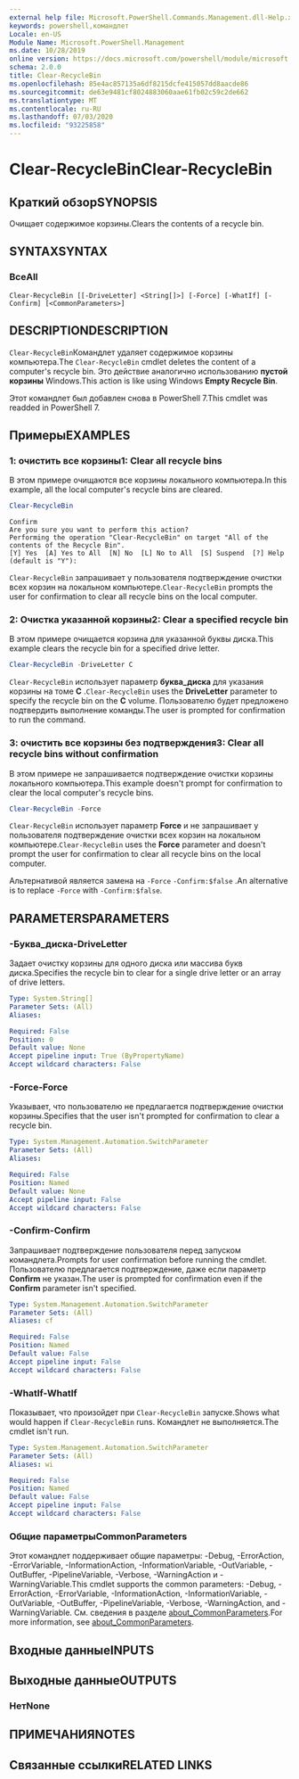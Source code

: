 ```yaml
---
external help file: Microsoft.PowerShell.Commands.Management.dll-Help.xml
keywords: powershell,командлет
Locale: en-US
Module Name: Microsoft.PowerShell.Management
ms.date: 10/28/2019
online version: https://docs.microsoft.com/powershell/module/microsoft.powershell.management/clear-recyclebin?view=powershell-7&WT.mc_id=ps-gethelp
schema: 2.0.0
title: Clear-RecycleBin
ms.openlocfilehash: 85e4ac857135a6df8215dcfe415057dd8aacde86
ms.sourcegitcommit: de63e9481cf8024883060aae61fb02c59c2de662
ms.translationtype: MT
ms.contentlocale: ru-RU
ms.lasthandoff: 07/03/2020
ms.locfileid: "93225858"
---
```

# <span data-ttu-id="ca833-103">Clear-RecycleBin</span><span class="sxs-lookup"><span data-stu-id="ca833-103">Clear-RecycleBin</span></span>

## <span data-ttu-id="ca833-104">Краткий обзор</span><span class="sxs-lookup"><span data-stu-id="ca833-104">SYNOPSIS</span></span>
<span data-ttu-id="ca833-105">Очищает содержимое корзины.</span><span class="sxs-lookup"><span data-stu-id="ca833-105">Clears the contents of a recycle bin.</span></span>

## <span data-ttu-id="ca833-106">SYNTAX</span><span class="sxs-lookup"><span data-stu-id="ca833-106">SYNTAX</span></span>

### <span data-ttu-id="ca833-107">Все</span><span class="sxs-lookup"><span data-stu-id="ca833-107">All</span></span>

```
Clear-RecycleBin [[-DriveLetter] <String[]>] [-Force] [-WhatIf] [-Confirm] [<CommonParameters>]
```

## <span data-ttu-id="ca833-108">DESCRIPTION</span><span class="sxs-lookup"><span data-stu-id="ca833-108">DESCRIPTION</span></span>

<span data-ttu-id="ca833-109">`Clear-RecycleBin`Командлет удаляет содержимое корзины компьютера.</span><span class="sxs-lookup"><span data-stu-id="ca833-109">The `Clear-RecycleBin` cmdlet deletes the content of a computer's recycle bin.</span></span> <span data-ttu-id="ca833-110">Это действие аналогично использованию **пустой корзины** Windows.</span><span class="sxs-lookup"><span data-stu-id="ca833-110">This action is like using Windows **Empty Recycle Bin**.</span></span>

<span data-ttu-id="ca833-111">Этот командлет был добавлен снова в PowerShell 7.</span><span class="sxs-lookup"><span data-stu-id="ca833-111">This cmdlet was readded in PowerShell 7.</span></span>

## <span data-ttu-id="ca833-112">Примеры</span><span class="sxs-lookup"><span data-stu-id="ca833-112">EXAMPLES</span></span>

### <span data-ttu-id="ca833-113">1: очистить все корзины</span><span class="sxs-lookup"><span data-stu-id="ca833-113">1: Clear all recycle bins</span></span>

<span data-ttu-id="ca833-114">В этом примере очищаются все корзины локального компьютера.</span><span class="sxs-lookup"><span data-stu-id="ca833-114">In this example, all the local computer's recycle bins are cleared.</span></span>

```powershell
Clear-RecycleBin
```

```Output
Confirm
Are you sure you want to perform this action?
Performing the operation "Clear-RecycleBin" on target "All of the contents of the Recycle Bin".
[Y] Yes  [A] Yes to All  [N] No  [L] No to All  [S] Suspend  [?] Help (default is "Y"):
```

<span data-ttu-id="ca833-115">`Clear-RecycleBin` запрашивает у пользователя подтверждение очистки всех корзин на локальном компьютере.</span><span class="sxs-lookup"><span data-stu-id="ca833-115">`Clear-RecycleBin` prompts the user for confirmation to clear all recycle bins on the local computer.</span></span>

### <span data-ttu-id="ca833-116">2: Очистка указанной корзины</span><span class="sxs-lookup"><span data-stu-id="ca833-116">2: Clear a specified recycle bin</span></span>

<span data-ttu-id="ca833-117">В этом примере очищается корзина для указанной буквы диска.</span><span class="sxs-lookup"><span data-stu-id="ca833-117">This example clears the recycle bin for a specified drive letter.</span></span>

```powershell
Clear-RecycleBin -DriveLetter C
```

<span data-ttu-id="ca833-118">`Clear-RecycleBin` использует параметр **буква_диска** для указания корзины на томе **C** .</span><span class="sxs-lookup"><span data-stu-id="ca833-118">`Clear-RecycleBin` uses the **DriveLetter** parameter to specify the recycle bin on the **C** volume.</span></span> <span data-ttu-id="ca833-119">Пользователю будет предложено подтвердить выполнение команды.</span><span class="sxs-lookup"><span data-stu-id="ca833-119">The user is prompted for confirmation to run the command.</span></span>

### <span data-ttu-id="ca833-120">3: очистить все корзины без подтверждения</span><span class="sxs-lookup"><span data-stu-id="ca833-120">3: Clear all recycle bins without confirmation</span></span>

<span data-ttu-id="ca833-121">В этом примере не запрашивается подтверждение очистки корзины локального компьютера.</span><span class="sxs-lookup"><span data-stu-id="ca833-121">This example doesn't prompt for confirmation to clear the local computer's recycle bins.</span></span>

```powershell
Clear-RecycleBin -Force
```

<span data-ttu-id="ca833-122">`Clear-RecycleBin` использует параметр **Force** и не запрашивает у пользователя подтверждение очистки всех корзин на локальном компьютере.</span><span class="sxs-lookup"><span data-stu-id="ca833-122">`Clear-RecycleBin` uses the **Force** parameter and doesn't prompt the user for confirmation to clear all recycle bins on the local computer.</span></span>

<span data-ttu-id="ca833-123">Альтернативой является замена на `-Force` `-Confirm:$false` .</span><span class="sxs-lookup"><span data-stu-id="ca833-123">An alternative is to replace `-Force` with `-Confirm:$false`.</span></span>

## <span data-ttu-id="ca833-124">PARAMETERS</span><span class="sxs-lookup"><span data-stu-id="ca833-124">PARAMETERS</span></span>

### <span data-ttu-id="ca833-125">-Буква_диска</span><span class="sxs-lookup"><span data-stu-id="ca833-125">-DriveLetter</span></span>

<span data-ttu-id="ca833-126">Задает очистку корзины для одного диска или массива букв диска.</span><span class="sxs-lookup"><span data-stu-id="ca833-126">Specifies the recycle bin to clear for a single drive letter or an array of drive letters.</span></span>

```yaml
Type: System.String[]
Parameter Sets: (All)
Aliases:

Required: False
Position: 0
Default value: None
Accept pipeline input: True (ByPropertyName)
Accept wildcard characters: False
```

### <span data-ttu-id="ca833-127">-Force</span><span class="sxs-lookup"><span data-stu-id="ca833-127">-Force</span></span>

<span data-ttu-id="ca833-128">Указывает, что пользователю не предлагается подтверждение очистки корзины.</span><span class="sxs-lookup"><span data-stu-id="ca833-128">Specifies that the user isn't prompted for confirmation to clear a recycle bin.</span></span>

```yaml
Type: System.Management.Automation.SwitchParameter
Parameter Sets: (All)
Aliases:

Required: False
Position: Named
Default value: None
Accept pipeline input: False
Accept wildcard characters: False
```

### <span data-ttu-id="ca833-129">-Confirm</span><span class="sxs-lookup"><span data-stu-id="ca833-129">-Confirm</span></span>

<span data-ttu-id="ca833-130">Запрашивает подтверждение пользователя перед запуском командлета.</span><span class="sxs-lookup"><span data-stu-id="ca833-130">Prompts for user confirmation before running the cmdlet.</span></span> <span data-ttu-id="ca833-131">Пользователю предлагается подтверждение, даже если параметр **Confirm** не указан.</span><span class="sxs-lookup"><span data-stu-id="ca833-131">The user is prompted for confirmation even if the **Confirm** parameter isn't specified.</span></span>

```yaml
Type: System.Management.Automation.SwitchParameter
Parameter Sets: (All)
Aliases: cf

Required: False
Position: Named
Default value: False
Accept pipeline input: False
Accept wildcard characters: False
```

### <span data-ttu-id="ca833-132">-WhatIf</span><span class="sxs-lookup"><span data-stu-id="ca833-132">-WhatIf</span></span>

<span data-ttu-id="ca833-133">Показывает, что произойдет при `Clear-RecycleBin` запуске.</span><span class="sxs-lookup"><span data-stu-id="ca833-133">Shows what would happen if `Clear-RecycleBin` runs.</span></span> <span data-ttu-id="ca833-134">Командлет не выполняется.</span><span class="sxs-lookup"><span data-stu-id="ca833-134">The cmdlet isn't run.</span></span>

```yaml
Type: System.Management.Automation.SwitchParameter
Parameter Sets: (All)
Aliases: wi

Required: False
Position: Named
Default value: False
Accept pipeline input: False
Accept wildcard characters: False
```

### <span data-ttu-id="ca833-135">Общие параметры</span><span class="sxs-lookup"><span data-stu-id="ca833-135">CommonParameters</span></span>

<span data-ttu-id="ca833-136">Этот командлет поддерживает общие параметры: -Debug, -ErrorAction, -ErrorVariable, -InformationAction, -InformationVariable, -OutVariable, -OutBuffer, -PipelineVariable, -Verbose, -WarningAction и -WarningVariable.</span><span class="sxs-lookup"><span data-stu-id="ca833-136">This cmdlet supports the common parameters: -Debug, -ErrorAction, -ErrorVariable, -InformationAction, -InformationVariable, -OutVariable, -OutBuffer, -PipelineVariable, -Verbose, -WarningAction, and -WarningVariable.</span></span> <span data-ttu-id="ca833-137">См. сведения в разделе [about_CommonParameters](https://go.microsoft.com/fwlink/?LinkID=113216).</span><span class="sxs-lookup"><span data-stu-id="ca833-137">For more information, see [about_CommonParameters](https://go.microsoft.com/fwlink/?LinkID=113216).</span></span>

## <span data-ttu-id="ca833-138">Входные данные</span><span class="sxs-lookup"><span data-stu-id="ca833-138">INPUTS</span></span>

## <span data-ttu-id="ca833-139">Выходные данные</span><span class="sxs-lookup"><span data-stu-id="ca833-139">OUTPUTS</span></span>

### <span data-ttu-id="ca833-140">Нет</span><span class="sxs-lookup"><span data-stu-id="ca833-140">None</span></span>

## <span data-ttu-id="ca833-141">ПРИМЕЧАНИЯ</span><span class="sxs-lookup"><span data-stu-id="ca833-141">NOTES</span></span>

## <span data-ttu-id="ca833-142">Связанные ссылки</span><span class="sxs-lookup"><span data-stu-id="ca833-142">RELATED LINKS</span></span>
